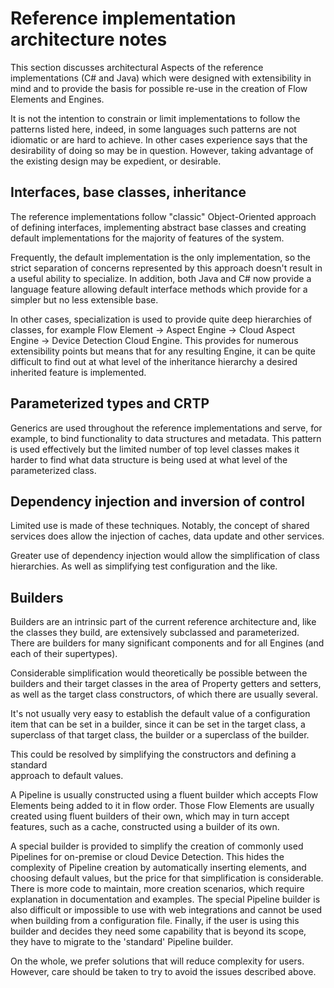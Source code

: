 # Reference implementation architecture notes

This section discusses architectural Aspects of the reference implementations
(C# and Java) which were designed with extensibility in mind and to provide the basis
for possible re-use in the creation of Flow Elements and Engines.

It is not the intention to constrain or limit implementations to follow
the patterns listed here, indeed, in some languages such patterns are not
idiomatic or are hard to achieve. In other cases experience says that the
desirability of doing so may be in question.
However, taking advantage of the existing design may be expedient, or desirable.

## Interfaces, base classes, inheritance

The reference implementations follow "classic" Object-Oriented approach of defining
interfaces, implementing abstract base classes and creating default
implementations for the majority of features of the system.

Frequently, the default implementation is the only implementation, so the
strict separation of concerns represented by this approach doesn't result
in a useful ability to specialize. In addition, both Java and C# now provide
a language feature allowing default interface methods which provide for a simpler but no less
extensible base.

In other cases, specialization is used to provide quite deep hierarchies of
classes, for example Flow Element -> Aspect Engine -> Cloud Aspect Engine ->
Device Detection Cloud Engine. This provides for numerous extensibility points
but means that for any resulting Engine, it can be quite difficult to find
out at what level of the inheritance hierarchy a desired inherited feature
is implemented.

## Parameterized types and CRTP

Generics are used throughout the reference implementations and serve, for
example, to bind functionality to data structures and metadata.
This pattern is used effectively
but the limited number of top level classes makes it harder to find what
data structure is being used at what level of the parameterized class.

## Dependency injection and inversion of control

Limited use is made of these techniques. Notably, the concept of shared services
does allow the injection of caches, data update and other services.

Greater use of dependency injection would allow the simplification of class
hierarchies. As well as simplifying test configuration and the like.

## Builders

Builders are an intrinsic part of the current reference architecture and,
like the classes they build, are extensively subclassed and parameterized. There
are builders for many significant components and for all Engines (and each of their
supertypes).

Considerable simplification would theoretically be possible between the builders and
their target classes in the area of Property getters and setters, as well as
the target class constructors, of which there are usually several.

It's not usually very easy to establish the default value of a configuration item that
can be set in a builder, since it can be set in the target class, a superclass
of that target class, the builder or a superclass of the builder.

This could be resolved by simplifying the constructors and defining a standard  
approach to default values.

A Pipeline is usually constructed using a fluent builder which accepts Flow Elements
being added to it in flow order. Those Flow Elements are usually created using
fluent builders of their own, which may in turn accept features, such as a cache,
constructed using a builder of its own.

A special builder is provided to simplify the creation of commonly used Pipelines
for on-premise or cloud Device Detection. This hides the complexity
of Pipeline creation by automatically inserting elements, and choosing
default values, but the price for that simplification is considerable. There is
more code to maintain, more creation scenarios, which require explanation in
documentation and examples. The special Pipeline builder is also difficult or
impossible to use with web integrations and cannot be used when building from a
configuration file. Finally, if the user is using this builder and decides they
need some capability that is beyond its scope, they have to migrate to the
'standard' Pipeline builder.

On the whole, we prefer solutions that will reduce complexity for users. However,
care should be taken to try to avoid the issues described above.
